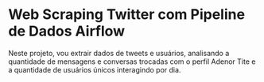 # Web Scraping Twitter com Pipeline de Dados Airflow 

Neste projeto, vou extrair dados de tweets e usuários, analisando a quantidade de mensagens e conversas trocadas com o perfil Adenor Tite e a quantidade de usuários únicos interagindo por dia.
